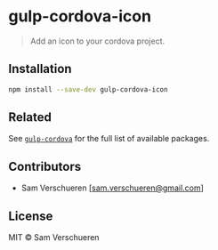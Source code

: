 # gulp-cordova-icon

> Add an icon to your cordova project.

## Installation

```bash
npm install --save-dev gulp-cordova-icon
```

## Related

See [`gulp-cordova`](https://github.com/SamVerschueren/gulp-cordova) for the full list of available packages.

## Contributors

- Sam Verschueren [<sam.verschueren@gmail.com>]

## License

MIT © Sam Verschueren